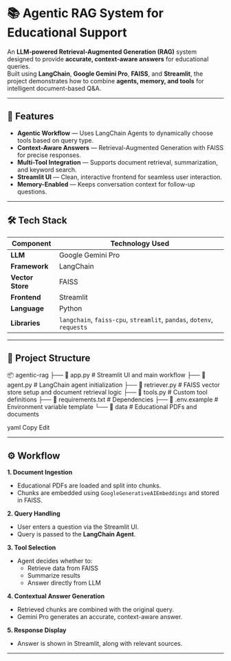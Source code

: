 # 📚 Agentic RAG System for Educational Support

An **LLM-powered Retrieval-Augmented Generation (RAG)** system designed to provide **accurate, context-aware answers** for educational queries.  
Built using **LangChain**, **Google Gemini Pro**, **FAISS**, and **Streamlit**, the project demonstrates how to combine **agents, memory, and tools** for intelligent document-based Q&A.

---

## 🚀 Features

- **Agentic Workflow** — Uses LangChain Agents to dynamically choose tools based on query type.
- **Context-Aware Answers** — Retrieval-Augmented Generation with FAISS for precise responses.
- **Multi-Tool Integration** — Supports document retrieval, summarization, and keyword search.
- **Streamlit UI** — Clean, interactive frontend for seamless user interaction.
- **Memory-Enabled** — Keeps conversation context for follow-up questions.

---

## 🛠️ Tech Stack

| Component         | Technology Used |
|-------------------|-----------------|
| **LLM**           | Google Gemini Pro |
| **Framework**     | LangChain |
| **Vector Store**  | FAISS |
| **Frontend**      | Streamlit |
| **Language**      | Python |
| **Libraries**     | `langchain`, `faiss-cpu`, `streamlit`, `pandas`, `dotenv`, `requests` |

---

## 📂 Project Structure

📦 agentic-rag
├── 📄 app.py # Streamlit UI and main workflow
├── 📄 agent.py # LangChain agent initialization
├── 📄 retriever.py # FAISS vector store setup and document retrieval logic
├── 📄 tools.py # Custom tool definitions
├── 📄 requirements.txt # Dependencies
├── 📄 .env.example # Environment variable template
└── 📂 data # Educational PDFs and documents

yaml
Copy
Edit

---

## ⚙️ Workflow

**1. Document Ingestion**
- Educational PDFs are loaded and split into chunks.
- Chunks are embedded using `GoogleGenerativeAIEmbeddings` and stored in FAISS.

**2. Query Handling**
- User enters a question via the Streamlit UI.
- Query is passed to the **LangChain Agent**.

**3. Tool Selection**
- Agent decides whether to:
  - Retrieve data from FAISS
  - Summarize results
  - Answer directly from LLM

**4. Contextual Answer Generation**
- Retrieved chunks are combined with the original query.
- Gemini Pro generates an accurate, context-aware answer.

**5. Response Display**
- Answer is shown in Streamlit, along with relevant sources.

---
